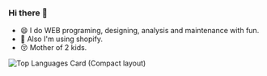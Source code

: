 ### Hi there 👋

- 😄 I do WEB programing, designing, analysis and maintenance with fun.
- 🥳 Also I'm using shopify.
- 😚 Mother of 2 kids.

![Top Languages Card (Compact layout)](https://github-readme-stats.vercel.app/api/top-langs/?username=harumakiyukko&layout=compact)
